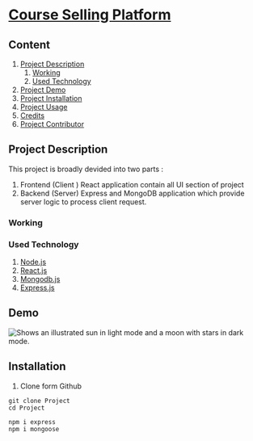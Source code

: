 
# [Course Selling Platform]()

## Content
1. [Project Description]()
    1. [Working]()
    2. [Used Technology]()
2. [Project Demo]()
3. [Project Installation]()
4. [Project Usage]()
5. [Credits]()
6. [Project Contributor]()



## Project Description
This project is broadly devided into two parts :
1. Frontend (Client )
  React application contain all UI section of project
2. Backend (Server)
  Express and MongoDB application which provide server logic to process client request.

### Working

### Used Technology

1. [Node.js]()
2. [React.js]()
3. [Mongodb.js]()
4. [Express.js]()

## Demo
<picture>
  <source media="(prefers-color-scheme: dark)" srcset="https://user-images.githubusercontent.com/25423296/163456776-7f95b81a-f1ed-45f7-b7ab-8fa810d529fa.png">
  <source media="(prefers-color-scheme: light)" srcset="https://user-images.githubusercontent.com/25423296/163456779-a8556205-d0a5-45e2-ac17-42d089e3c3f8.png">
  <img alt="Shows an illustrated sun in light mode and a moon with stars in dark mode." src="https://user-images.githubusercontent.com/25423296/163456779-a8556205-d0a5-45e2-ac17-42d089e3c3f8.png">
</picture>



## Installation
1. Clone form Github
```
git clone Project
cd Project
````



 ```
npm i express
npm i mongoose
```

